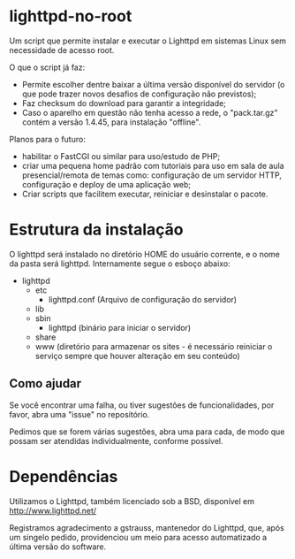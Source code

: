 # lighttpd-no-root
Um script que permite instalar e executar o Lighttpd em sistemas Linux sem necessidade de acesso root.

O que o script já faz:
- Permite escolher dentre baixar a última versão disponível do servidor (o que pode trazer novos desafios de configuração não previstos);
- Faz checksum do download para garantir a integridade;
- Caso o aparelho em questão não tenha acesso a rede, o "pack.tar.gz" contém a versão 1.4.45, para instalação "offline".

Planos para o futuro:
- habilitar o FastCGI ou similar para uso/estudo de PHP;
- criar uma pequena home padrão com tutoriais para uso em sala de aula presencial/remota de temas como: configuração de um servidor HTTP, configuração e deploy de uma aplicação web;
- Criar scripts que facilitem executar, reiniciar e desinstalar o pacote.

# Estrutura da instalação
O lighttpd será instalado no diretório HOME do usuário corrente, e o nome da pasta será lighttpd.
Internamente segue o esboço abaixo:
- lighttpd
  - etc
    - lighttpd.conf (Arquivo de configuração do servidor)
  - lib
  - sbin
    - lighttpd (binário para iniciar o servidor)
  - share
  - www (diretório para armazenar os sites - é necessário reiniciar o serviço sempre que houver alteração em seu conteúdo)

## Como ajudar
Se você encontrar uma falha, ou tiver sugestões de funcionalidades, por favor, abra uma "issue" no repositório.

Pedimos que se forem várias sugestões, abra uma para cada, de modo que possam ser atendidas individualmente, conforme possível.

# Dependências
Utilizamos o Lighttpd, também licenciado sob a BSD, disponível  em http://www.lighttpd.net/

Registramos agradecimento a gstrauss, mantenedor do Lighttpd, que, após um singelo pedido, providenciou um meio para acesso automatizado a última versão do software.
